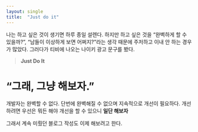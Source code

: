 ```yaml
---
layout: single
title:  "Just do it"
---
```


나는 하고 싶은 것이 생기면 하루 종일 설렌다. 
하지만 하고 싶은 것을 “완벽하게 할 수 있을까?”, “남들이 이상하게 보면 어쩌지?”라는 생각 때문에 주저하고 이내 안 하는 경우가 많았다. 
그러다가 티비에 나오는 나이키 광고 문구를 봤다.
> **Just Do It** 


# “그래, 그냥 해보자.”

개발자는 완벽할 수 없다. 단번에 완벽해질 수 없으며 지속적으로 개선이 필요하다. 개선하려면 우선은 뭐든 해야 개선을 할 수 있으니 __일단 해보자__

그래서 계속 미뤘던 블로그 작성도 이제 해보려고 한다. 
